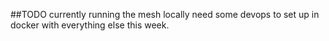 ##TODO
currently running the mesh locally need some devops to set up in docker with everything else this week.